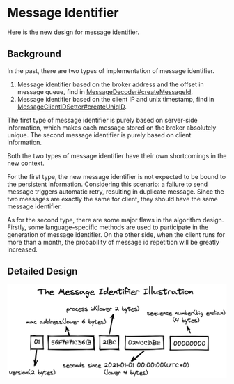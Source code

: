# Message Identifier

Here is the new design for message identifier.

## Background
In the past, there are two types of implementation of message identifier.

1. Message identifier based on the broker address and the offset in message queue, find in [MessageDecoder#createMessageId](https://github.com/apache/rocketmq/blob/release-4.9.3/common/src/main/java/org/apache/rocketmq/common/message/MessageDecoder.java#L62-L71).
2. Message identifier based on the client IP and unix timestamp, find in [MessageClientIDSetter#createUniqID](https://github.com/apache/rocketmq/blob/release-4.9.3/common/src/main/java/org/apache/rocketmq/common/message/MessageClientIDSetter.java#L114-L131).

The first type of message identifier is purely based on server-side information, which makes each message stored on the broker absolutely unique. The second message identifier is purely based on client information.

Both the two types of message identifier have their own shortcomings in the new context.

For the first type, the new message identifier is not expected to be bound to the persistent information. Considering this scenario: a failure to send message triggers automatic retry, resulting in duplicate message. Since the two messages are exactly the same for client, they should have the same message identifier.

As for the second type, there are some major flaws in the algorithm design. Firstly, some language-specific methods are used to participate in the generation of message identifier. On the other side, when the client runs for more than a month, the probability of message id repetition will be greatly increased.

## Detailed Design

![The Message Identifier Illustration](../docs/artwork/message_id.png)